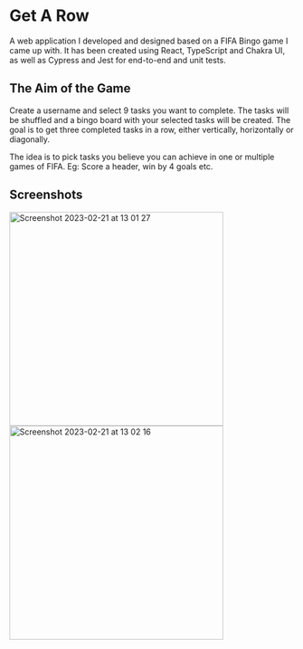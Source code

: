 # Get A Row

A web application I developed and designed based on a FIFA Bingo game I came up with. 
It has been created using React, TypeScript and Chakra UI, as well as Cypress and Jest for end-to-end and unit tests.

## The Aim of the Game

Create a username and select 9 tasks you want to complete. The tasks will be shuffled and a bingo board with your selected tasks will be created. The goal is to get three completed tasks in a row, either vertically, horizontally or diagonally.

The idea is to pick tasks you believe you can achieve in one or multiple games of FIFA. Eg: Score a header, win by 4 goals etc.

## Screenshots

<img width="378" alt="Screenshot 2023-02-21 at 13 01 27" src="https://user-images.githubusercontent.com/90831955/220339709-c89cfa1b-88ae-482c-a501-04f17c672818.png">
<img width="378" alt="Screenshot 2023-02-21 at 13 02 16" src="https://user-images.githubusercontent.com/90831955/220339718-8f8cfc39-45a2-4956-a5b8-cd8818172af0.png">
